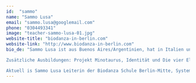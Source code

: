 ```yaml
---
id:  "sammo"
name: "Sammo Lusa"
email: "sammo.lusa@googlemail.com"
phone: "0304493341"
image: "teacher-sammo-lusa-01.jpg"
website-title: "biodanza-in-berlin.com"
website-link: "http://www.biodanza-in-berlin.com"
bio_de: "Sammo Lusa ist aus Buenos Aires/Argentinien, hat in Italien und den USA gelebt, und wohnt seit 1988 in Berlin. Sammo hat Unterrichtserfahrungen im kreativen Tanz, in der Schauspielkunst und leitet langjährig offene Gruppen, Workshops und Fortbildungen auf dem Gebiet der Tanztherapie. Sie ist Leiterin und Didakta von Biodanza.

Zusätzliche Ausbildungen: Projekt Minotaurus, Identität und Die vier Elemente.

Aktuell is Sammo Lusa Leiterin der Biodanza Schule Berlin-Mitte, System Rolando Toro."
---
```

